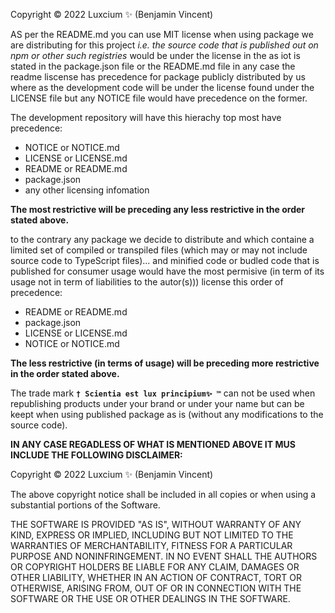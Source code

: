 Copyright © 2022 Luxcium ✨ (Benjamin Vincent)

AS per the README.md you can use MIT license when using package we
are distributing for this project _i.e. the source code that is
published out on npm or other such registries_ would be under the
license in the as iot is stated in the package.json file or the
README.md file in any case the readme liscense has precedence for
package publicly distributed by us where as the development code will
be under the license found under the LICENSE file but any NOTICE file
would have precedence on the former.

The development repository will have this hierachy top most have
precedence:

- NOTICE or NOTICE.md
- LICENSE or LICENSE.md
- README or README.md
- package.json
- any other licensing infomation

**The most restrictive will be preceding any less restrictive
in the order stated above.**

to the contrary any package we decide to distribute and which
containe a limited set of compiled or transpiled files (which may or
may not include source code to TypeScript files)... and minified code
or budled code that is published for consumer usage would have the
most permisive (in term of its usage not in term of liabilities to
the autor(s))) license this order of precedence:

- README or README.md
- package.json
- LICENSE or LICENSE.md
- NOTICE or NOTICE.md

**The less restrictive (in terms of usage) will be preceding more
restrictive in the order stated above.**

The trade mark **`† Scientia est lux principium✨ ™`** can not be used
when republishing products under your brand or under your name but
can be keept when using published package as is (without any
modifications to the source code).

**IN ANY CASE REGADLESS OF WHAT IS MENTIONED ABOVE IT MUS INCLUDE THE
FOLLOWING DISCLAIMER:**

Copyright © 2022 Luxcium ✨ (Benjamin Vincent)

The above copyright notice shall be included in all copies or when
using a substantial portions of the Software.

THE SOFTWARE IS PROVIDED "AS IS", WITHOUT WARRANTY OF ANY KIND,
EXPRESS OR IMPLIED, INCLUDING BUT NOT LIMITED TO THE WARRANTIES OF
MERCHANTABILITY, FITNESS FOR A PARTICULAR PURPOSE AND
NONINFRINGEMENT. IN NO EVENT SHALL THE AUTHORS OR COPYRIGHT HOLDERS
BE LIABLE FOR ANY CLAIM, DAMAGES OR OTHER LIABILITY, WHETHER IN AN
ACTION OF CONTRACT, TORT OR OTHERWISE, ARISING FROM, OUT OF OR IN
CONNECTION WITH THE SOFTWARE OR THE USE OR OTHER DEALINGS IN THE
SOFTWARE.
